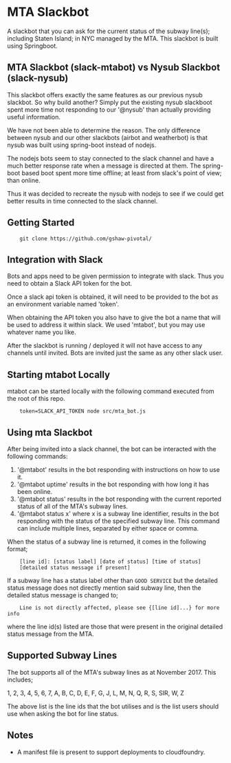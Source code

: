 # MTA Slackbot #

A slackbot that you can ask for the current status of the subway line(s); including Staten Island; in NYC managed by the MTA. This slackbot is built using Springboot.

## MTA Slackbot (slack-mtabot) vs Nysub Slackbot (slack-nysub) ##

This slackbot offers exactly the same features as our previous nysub slackbot. So why build another? Simply put the existing nysub slackboot spent more time not responding to our '@nysub' than actually providing useful information.

We have not been able to determine the reason. The only difference between nysub and our other slackbots (airbot and weatherbot) is that nysub was built using spring-boot instead of nodejs.

The nodejs bots seem to stay connected to the slack channel and have a much better response rate when a message is directed at them. The spring-boot based boot spent more time offline; at least from slack's point of view; than online.

Thus it was decided to recreate the nysub with nodejs to see if we could get better results in time connected to the slack channel.

## Getting Started ###

```
    git clone https://github.com/gshaw-pivotal/
```

## Integration with Slack ##

Bots and apps need to be given permission to integrate with slack. Thus you need to obtain a Slack API token for the bot.

Once a slack api token is obtained, it will need to be provided to the bot as an environment variable named 'token'.

When obtaining the API token you also have to give the bot a name that will be used to address it within slack. We used 'mtabot', but you may use whatever name you like.

After the slackbot is running / deployed it will not have access to any channels until invited. Bots are invited just the same as any other slack user.

## Starting mtabot Locally ##

mtabot can be started locally with the following command executed from the root of this repo.

```
    token=SLACK_API_TOKEN node src/mta_bot.js
```


## Using mta Slackbot ##

After being invited into a slack channel, the bot can be interacted with the following commands:

1. '@mtabot' results in the bot responding with instructions on how to use it.
2. '@mtabot uptime' results in the bot responding with how long it has been online.
3. '@mtabot status' results in the bot responding with the current reported status of all of the MTA's subway lines.
4. '@mtabot status x' where x is a subway line identifier, results in the bot responding with the status of the specified subway line. This command can include multiple lines, separated by either space or comma.

When the status of a subway line is returned, it comes in the following format;

```
    [line id]: [status label] [date of status] [time of status]
    [detailed status message if present]
```

If a subway line has a status label other than `GOOD SERVICE` but the detailed status message does not directly mention said subway line, then the detailed status message is changed to;

```
    Line is not directly affected, please see {[line id]...} for more info
```

where the line id(s) listed are those that were present in the original detailed status message from the MTA.

## Supported Subway Lines ##

The bot supports all of the MTA's subway lines as at November 2017. This includes;

1, 2, 3, 4, 5, 6, 7, A, B, C, D, E, F, G, J, L, M, N, Q, R, S, SIR, W, Z

The above list is the line ids that the bot utilises and is the list users should use when asking the bot for line status.

## Notes ##

- A manifest file is present to support deployments to cloudfoundry.